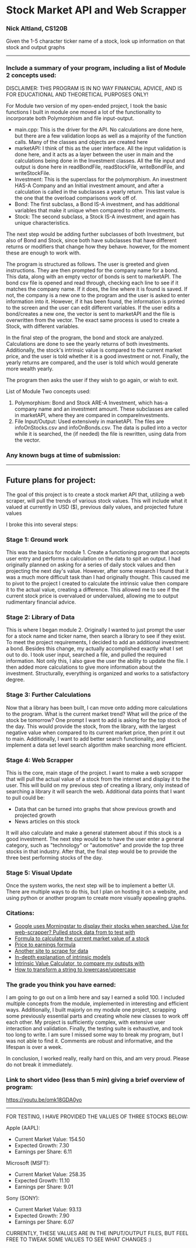 # Stock Market API and Web Scrapper
### Nick Altland, CS120B

Given the 1-5 character ticker name of a stock, look up information on that stock and output graphs

---

### Include a summary of your program, including a list of Module 2 concepts used:

DISCLAIMER: THIS PROGRAM IS IN NO WAY FINANCIAL ADVICE, AND IS FOR EDUCATIONAL AND THEORETICAL PURPOSES ONLY!

For Module two version of my open-ended project, I took the basic functions I built in module one moved a lot of the functionality to incorporate both Polymorphism and file input-output. 

- main.cpp: This is the driver for the API. No calculations are done here, but there are a few validation loops as well as a majority of the function calls. Many of the classes and objects are created here
- marketAPI: I think of this as the user interface. All the input validation is done here, and it acts as a layer between the user in main and the calculations being done in the Investment classes. All the file input and output is done here in readBondFile, readStockFile, writeBondFile, and writeStockFile.
- Investment: This is the superclass for the polymorphism. An investment HAS-A Company and an Initial investment amount, and after a calculation is called in the subclasses a yearly return. This last value is the one that the overload comparisons work off of.
- Bond: The first subclass, a Bond IS-A investment, and has additional variables that make it unique when compared to other investments. 
- Stock: The second subclass, a Stock IS-A investment, and again has unique characteristics.

The next step would be adding further subclasses of both Investment, but also of Bond and Stock, since both have subclasses that have different returns or modifiers that change how they behave. however, for the moment these are enough to work with.

The program is structured as follows. The user is greeted and given instructions. They are then prompted for the company name for a bond. This data, along with an empty vector of bonds is sent to marketAPI. The bond csv file is opened and read through, checking each line to see if it matches the company name. If it does, the line where it is found is saved. If not, the company is a new one to the program and the user is asked to enter information into it. However, if it has been found, the information is printed to the screen and the user can edit different variables. If the user edits a bond/creates a new one, the vector is sent to marketAPI and the file is overwritten from the vector. The exact same process is used to create a Stock, with different variables.

In the final step of the program, the bond and stock are analyzed. Calculations are done to see the yearly returns of both investments. Additionally, the stock's intrinsic value is compared to the current market price, and the user is told whether it is a good investment or not. Finally, the yearly returns are compared, and the user is told which would generate more wealth yearly.

The program then asks the user if they wish to go again, or wish to exit.

List of Module Two concepts used:
1. Polymorphism: Bond and Stock ARE-A Investment, which has-a company name and an investment amount. These subclasses are called in marketAPI, where they are compared in compareInvestments.
2. File Input/Output: Used extensively in marketAPI. The files are infoOnStocks.csv and infoOnBonds.csv. The data is pulled into a vector while it is searched, the (if needed) the file is rewritten, using data from the vector.

### Any known bugs at time of submission:

---

## Future plans for project:

The goal of this project is to create a stock market API that, utilizing a web scraper, will pull the trends of various stock values. This will include what it valued at currently in USD ($), previous daily values, and projected future values

I broke this into several steps:

### Stage 1: Ground work

This was the basics for module 1. Create a functioning program that accepts user entry and performs a calculation on the data to spit an output. I had originally planned on asking for a series of daily stock values and then projecting the next day's value. However, after some research I found that it was a much more difficult task than I had originally thought. This caused me to pivot to the project I created to calculate the intrinsic value then compare it to the actual value, creating a difference. This allowed me to see if the current stock price is overvalued or undervalued, allowing me to output rudimentary financial advice.

### Stage 2: Library of Data

This is where I began module 2. Originally I wanted to just prompt the user for a stock name and ticker name, then search a library to see if they exist. To meet the project requirements, I decided to add an additional investment: a bond. Besides this change, my actually accomplished exactly what I set out to do. I took user input, searched a file, and pulled the required information. Not only this, I also gave the user the ability to update the file. I then added more calculations to give more information about the investment. Structurally, everything is organized and works to a satisfactory degree. 

### Stage 3: Further Calculations

Now that a library has been built, I can move onto adding more calculations to the program. What is the current market trend? What will the price of the stock be tomorrow? One prompt I want to add is asking for the top stock of the day. This would provide the stock, from the library, with the largest negative value when compared to its current market price, then print it out to main. Additionally, I want to add better search functionality, and implement a data set level search algorithm make searching more efficient.

### Stage 4: Web Scrapper

This is the core, main stage of the project. I want to make a web scrapper that will pull the actual value of a stock from the internet and display it to the user. This will build on my previous step of creating a library, only instead of searching a library it will search the web. Additional data points that I want to pull could be:

* Data that can be turned into graphs that show previous growth and projected growth
* News articles on this stock

It will also calculate and make a general statement about if this stock is a good investment. The next step would be to have the user enter a general category, such as "technology" or "automotive" and provide the top three stocks in that industry. After that, the final step would be to provide the three best performing stocks of the day.


### Stage 5: Visual Update

Once the system works, the next step will be to implement a better UI. There are multiple ways to do this, but I plan on hosting it on a website, and using python or another program to create more visually appealing graphs.



### Citations:
- [Google uses Morningstar to display their stocks when searched. Use for web-scrapper? Pulled stock data from to test with](https://www.morningstar.com/stocks)
- [Formula to calculate the current market value of a stock](https://en.wikipedia.org/wiki/Benjamin_Graham_formula)
- [Price to earnings formula](https://smallbusiness.chron.com/calculate-companys-stock-price-21802.html)
- [Another site to scrape for data](https://www.macrotrends.net/stocks/charts/AAPL/apple/eps-earnings-per-share-diluted?q=Microsoft+expected+growth)
- [In-depth explanation of intrinsic models](https://valueinvesting.io/MSFT/valuation/intrinsic-value)
- [Intrinsic Value Calculator, to compare my outputs with](https://tradebrains.in/graham-calculator/)
- [How to transform a string to lowercase/uppercase](https://www.geeksforgeeks.org/conversion-whole-string-uppercase-lowercase-using-stl-c/)

### The grade you think you have earned:

I am going to go out on a limb here and say I earned a solid 100. I included multiple concepts from the module, implemented in interesting and efficient ways. Additionally, I built majorly on my module one project, scrapping some previously essential parts and creating whole new classes to work off each other. My project is sufficiently complex, with extensive user interaction and validation. Finally, the testing suite is exhaustive, and took too long to write. I am sure I missed some way to break my program, but I was not able to find it. Comments are robust and informative, and the lifespan is over a week.

In conclusion, I worked really, really hard on this, and am very proud. Please do not break it immediately. 

### Link to short video (less than 5 min) giving a brief overview of program:

https://youtu.be/omk18GDA0yo

---

FOR TESTING, I HAVE PROVIDED THE VALUES OF THREE STOCKS BELOW:

Apple (AAPL):
- Current Market Value: 154.50
- Expected Growth: 7.30
- Earnings per Share: 6.11

Microsoft (MSFT):
- Current Market Value: 258.35
- Expected Growth: 11.10
- Earnings per Share: 9.01

Sony (SONY):
- Current Market Value: 93.13
- Expected Growth: 7.90
- Earnings per Share: 6.07

CURRENTLY, THESE VALUES ARE IN THE INPUT/OUTPUT FILES, BUT FEEL FREE TO TWEAK SOME VALUES TO SEE WHAT CHANGES :)